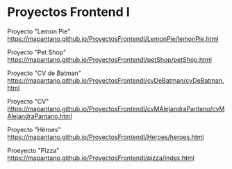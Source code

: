 # Proyectos Frontend I

Proyecto "Lemon Pie"
https://mapantano.github.io/ProyectosFrontendI/LemonPie/lemonPie.html

Proyecto "Pet Shop"
https://mapantano.github.io/ProyectosFrontendI/petShop/petShop.html

Proyecto "CV de Batman"
https://mapantano.github.io/ProyectosFrontendI/cvDeBatman/cvDeBatman.html

Proyecto "CV"
https://mapantano.github.io/ProyectosFrontendI/cvMAlejandraPantano/cvMAlejandraPantano.html

Proyecto "Héroes"
https://mapantano.github.io/ProyectosFrontendI/Heroes/heroes.html

Proeyecto "Pizza"
https://mapantano.github.io/ProyectosFrontendI/pizza/index.html
